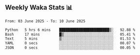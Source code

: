 ## Weekly Waka Stats 📊
<!--START_SECTION:waka-->

```txt
From: 03 June 2025 - To: 10 June 2025

Python   5 hrs 6 mins    ███████████████████████▒░   92.88 %
Bash     17 mins         █▒░░░░░░░░░░░░░░░░░░░░░░░   05.41 %
Text     5 mins          ▒░░░░░░░░░░░░░░░░░░░░░░░░   01.53 %
YAML     0 secs          ░░░░░░░░░░░░░░░░░░░░░░░░░   00.07 %
JSON     0 secs          ░░░░░░░░░░░░░░░░░░░░░░░░░   00.05 %
```

<!--END_SECTION:waka-->

<!--

Here are some ideas to get you started:

- 🔭 I’m currently working on (way to add branches committed on)
- 🌱 I’m currently learning Web Frameworks and Machine Learning! (Lisp, JS (react & angular), Python, and __)
- 💬 Ask me about ...
- 📫 How to reach me: 
- 😄 Pronouns: He/Him/His
- ⚡ Fun fact: ...

that-recsys-lab
-->

